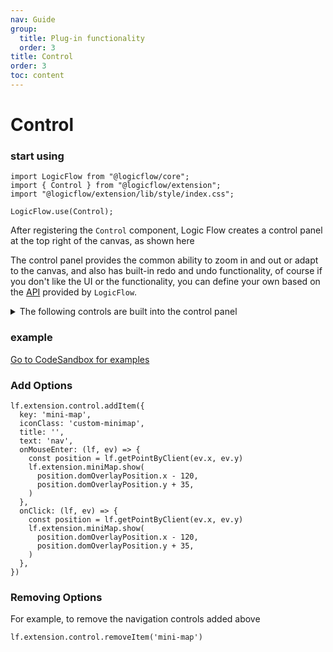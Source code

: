 ```yaml
---
nav: Guide
group:
  title: Plug-in functionality
  order: 3
title: Control
order: 3
toc: content
---
```


# Control

### start using

```tsx | purex | pure
import LogicFlow from "@logicflow/core";
import { Control } from "@logicflow/extension";
import "@logicflow/extension/lib/style/index.css";

LogicFlow.use(Control);
```

After registering the `Control` component, Logic Flow creates a control panel at the top right of
the canvas, as shown here

The control panel provides the common ability to zoom in and out or adapt to the canvas, and also
has built-in redo and undo functionality, of course if you don't like the UI or the functionality,
you can define your own based on the [API](../../api) provided by `LogicFlow`.


<details>
  <summary>The following controls are built into the control panel</summary>
  <pre><code style="background-color: #282c34; color: #7ec798">
private controlItems: ControlItem[] = [
    {
      key: 'zoom-out',
      iconClass: 'lf-control-zoomOut',
      title: 'Reduced Flowchart',
      text: 'zoom-out',
      onClick: () => {
        this.lf.zoom(false);
      },
    },
    {
      key: 'zoom-in',
      iconClass: 'lf-control-zoomIn',
      title: 'Enlarge Flowchart',
      text: 'zoom in',
      onClick: () => {
        this.lf.zoom(true);
      },
    },
    {
      key: 'reset',
      iconClass: 'lf-control-fit',
      title: 'Restore the original size of the process',
      text: 'adaptive',
      onClick: () => {
        this.lf.resetZoom();
      },
    },
    {
      key: 'undo',
      iconClass: 'lf-control-undo',
      title: 'Go back to the previous step',
      text: 'back',
      onClick: () => {
        this.lf.undo();
      },
    },
    {
      key: 'redo',
      iconClass: 'lf-control-redo',
      title: 'Move to next step',
      text: 'next',
      onClick: () => {
        this.lf.redo();
      },
    },
  ];</code></pre>
</details>

### example

<a href="https://codesandbox.io/embed/intelligent-matsumoto-t1dc5?fontsize=14&hidenavigation=1&theme=dark&view=preview" target="_blank"> Go to CodeSandbox for examples</a>

### Add Options

```tsx | pure
lf.extension.control.addItem({
  key: 'mini-map',
  iconClass: 'custom-minimap',
  title: '',
  text: 'nav',
  onMouseEnter: (lf, ev) => {
    const position = lf.getPointByClient(ev.x, ev.y)
    lf.extension.miniMap.show(
      position.domOverlayPosition.x - 120,
      position.domOverlayPosition.y + 35,
    )
  },
  onClick: (lf, ev) => {
    const position = lf.getPointByClient(ev.x, ev.y)
    lf.extension.miniMap.show(
      position.domOverlayPosition.x - 120,
      position.domOverlayPosition.y + 35,
    )
  },
})
```

### Removing Options

For example, to remove the navigation controls added above

```tsx | pure
lf.extension.control.removeItem('mini-map')
```

